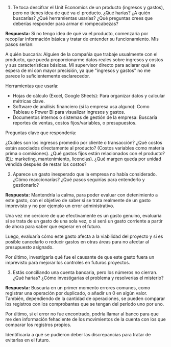 1. Te toca descifrar el Unit Economics de un producto (ingresos y gastos), pero no tienes idea de qué va el producto. ¿Qué harías? ¿A quién buscarías? ¿Qué herramientas usarías? ¿Qué preguntas crees que deberías responder para armar el rompecabezas?


**Respuesta:**
Si no tengo idea de qué va el producto, comenzaría por recopilar información básica y tratar de entender su funcionamiento. Mis pasos serían:


A quién buscaría:
Alguien de la compañia que trabaje usualmente con el producto, que pueda proporcionarme datos reales sobre ingresos y costos y sus características básicas.
Mi supervisor directo para aclarar qué se espera de mí con mayor precisión, ya que "ingresos y gastos" no me parece lo suficientemente esclarecedor.


Herramientas que usaría:

- Hojas de cálculo (Excel, Google Sheets): Para organizar datos y calcular métricas clave.
- Software de análisis financiero (si la empresa usa alguno): Como Tableau o Power BI para visualizar ingresos y gastos.
- Documentos internos o sistemas de gestión de la empresa: Buscaría reportes de ventas, costos fijos/variables, o presupuestos.


Preguntas clave que respondería:

¿Cuáles son los ingresos promedio por cliente o transacción?
¿Qué costos están asociados directamente al producto? (Costos variables como materia prima o comisiones).
¿Qué gastos fijos están relacionados con el producto? (Ej.: marketing, mantenimiento, licencias).
¿Qué margen queda por unidad vendida después de restar los costos?

2. Aparece un gasto inesperado que la empresa no había considerado. ¿Cómo reaccionarías? ¿Qué pasos seguirías para entenderlo y gestionarlo?

**Respuesta:**
Mantendría la calma, para poder evaluar con detenimiento a este gasto, con el objetivo de saber si se trata realmente de un gasto imprevisto y no por ejemplo un error administrativo.

Una vez me cerciore de que efectivamente es un gasto genuino, evaluaría si se trata de un gasto de una sola vez, o si será un gasto corriente a partir de ahora para saber que esperar en el futuro.

Luego, evaluaría cómo este gasto afecta a la viabilidad del proyecto y si es posible cancelarlo o reducir gastos en otras áreas para no afectar al presupuesto asignado.

Por último, investigaría qué fue el causante de que este gasto fuera un imprevisto para mejorar los controles en futuros proyectos.

3. Estás conciliando una cuenta bancaria, pero los números no cierran. ¿Qué harías? ¿Cómo investigarías el problema y resolverías el misterio?

**Respuesta:**
Buscaría en un primer momento errores comunes, como registrar una operación por duplicado, o añadir un 0 en algún valor. También, dependiendo de la cantidad de operaciones, se pueden comparar los registros con los comprobantes que se tengan del período uno por uno.

Por último, si el error no fue encontrado, podría llamar al banco para que me den información fehaciente de los movimientos de la cuenta con los que comparar los registros propios.

Identificaría a qué se pudieron deber las discrepancias para tratar de evitarlas en el futuro.
